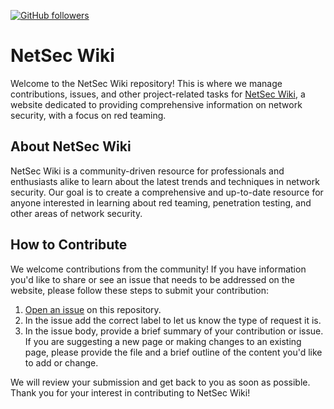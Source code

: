 [![GitHub followers](https://img.shields.io/twitter/follow/NetSecWiki?color=%23&label=TWITTER%20-%20%40NETSECWIKI&style=for-the-badge)](https://github.com/netsec-wiki/) 
# NetSec Wiki

Welcome to the NetSec Wiki repository! This is where we manage contributions, issues, and other project-related tasks for [NetSec Wiki](https://netsec.wiki/), a website dedicated to providing comprehensive information on network security, with a focus on red teaming.

## About NetSec Wiki

NetSec Wiki is a community-driven resource for professionals and enthusiasts alike to learn about the latest trends and techniques in network security. Our goal is to create a comprehensive and up-to-date resource for anyone interested in learning about red teaming, penetration testing, and other areas of network security.

## How to Contribute

We welcome contributions from the community! If you have information you'd like to share or see an issue that needs to be addressed on the website, please follow these steps to submit your contribution:


1. [Open an issue](https://github.com/SUT0L/NetSecWiki/issues/new) on this repository.
2. In the issue add the correct label to let us know the type of request it is.
3. In the issue body, provide a brief summary of your contribution or issue. If you are suggesting a new page or making changes to an existing page, please provide the file and a brief outline of the content you'd like to add or change.

We will review your submission and get back to you as soon as possible. Thank you for your interest in contributing to NetSec Wiki!
